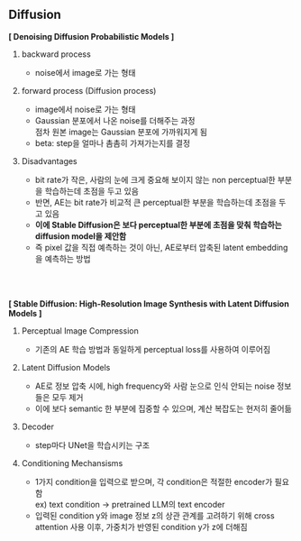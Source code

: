 
 **Diffusion**
  --------------------------------------------------------
**[ Denoising Diffusion Probabilistic Models ]** 

1. backward process
	- noise에서 image로 가는 형태

2. forward process (Diffusion process)
	- image에서 noise로 가는 형태
	- Gaussian 분포에서 나온 noise를 더해주는 과정    
	  점차 원본 image는 Gaussian 분포에 가까워지게 됨
	- beta: step을 얼마나 촘촘히 가져가는지를 결정

3. Disadvantages
	- bit rate가 작은, 사람의 눈에 크게 중요해 보이지 않는 non perceptual한 부분을 학습하는데 초점을 두고 있음
	- 반면, AE는 bit rate가 비교적 큰 perceptual한 부분을 학습하는데 초점을 두고 있음
	- **이에 Stable Diffusion은 보다 perceptual한 부분에 초점을 맞춰 학습하는 diffusion model을 제안함**
	- 즉 pixel 값을 직접 예측하는 것이 아닌, AE로부터 압축된 latent embedding을 예측하는 방법

<br>  
<br>  

**[ Stable Diffusion: High-Resolution Image Synthesis with Latent Diffusion Models ]** 

1. Perceptual Image Compression
	- 기존의 AE 학습 방법과 동일하게 perceptual loss를 사용하여 이루어짐
	 
2. Latent Diffusion Models 
	- AE로 정보 압축 시에, high frequency와 사람 눈으로 인식 안되는 noise 정보들은 모두 제거
	- 이에 보다 semantic 한 부분에 집중할 수 있으며, 계산 복잡도는 현저히 줄어듦

3. Decoder
	- step마다 UNet을 학습시키는 구조

5. Conditioning Mechansisms
	-  1가지 condition을 입력으로 받으며, 
	   각 condition은 적절한 encoder가 필요함 <br>
	   ex) text condition -> pretrained LLM의 text encoder
	- 입력된 condition y와 image 정보 z의 상관 관계를 고려하기 위해 cross attention 사용
	  이후, 가중치가 반영된 condition y가 z에 더해짐
	 
